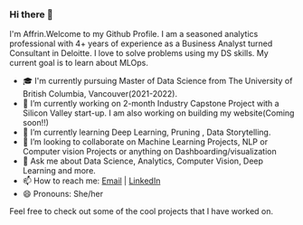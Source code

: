 ### Hi there 👋

I'm Affrin.Welcome to my Github Profile. 
I am a seasoned analytics professional with 4+ years of experience as a Business Analyst turned Consultant in Deloitte. I love to solve problems using my DS skills.
My current goal is to learn about MLOps.

- 🎓 I'm currently pursuing Master of Data Science from The University of British Columbia, Vancouver(2021-2022).
- 🔭 I’m currently working on 2-month Industry Capstone Project with a Silicon Valley start-up. I am also working on building my website(Coming soon!!)
- 🌱 I’m currently learning Deep Learning, Pruning , Data Storytelling.
- 👯 I’m looking to collaborate on Machine Learning Projects, NLP or Computer vision Projects or anything on Dashboarding/visualization
- 💬 Ask me about Data Science, Analytics, Computer Vision, Deep Learning and more.
- 📫 How to reach me: [Email](affrinsultana1@gmail.com) | [LinkedIn](https://www.linkedin.com/in/affrinsultana/)
- 😄 Pronouns: She/her

Feel free to check out some of the cool projects that I have worked on.

